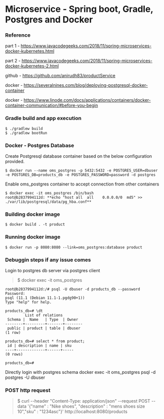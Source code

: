 # Microservice - Spring boot, Gradle, Postgres and Docker

### Reference
  part 1 - https://www.javacodegeeks.com/2018/11/spring-microservices-docker-kubernetes.html
  
  part 2 - https://www.javacodegeeks.com/2018/11/spring-microservices-docker-kubernetes-2.html

  github - https://github.com/anirudh83/productService
  
  docker - https://severalnines.com/blog/deploying-postgresql-docker-container
  
  docker - https://www.linode.com/docs/applications/containers/docker-container-communication/#before-you-begin

### Gradle build and app execution
    $ ./gradlew build
    $ ./gradlew bootRun

### Docker - Postgres Database
Create Postgresql database container based on the below configuration provided.

    $ docker run --name oms_postgres -p 5432:5432 -e POSTGRES_USER=dbuser -e POSTGRES_DB=products_db -e POSTGRES_PASSWORD=password -d postgres

Enable oms_postgres container to accept connection from other containers

    $ docker exec -it oms_postgres /bin/bash
    root@b2837994112d: **echo "host all  all    0.0.0.0/0  md5" >> ./var/lib/postgresql/data/pg_hba.conf** 

### Building docker image
    $ docker build . -t product

### Running docker image
    $ docker run -p 8080:8080 --link=oms_postgres:database product

### Debuggin steps if any issue comes
Login to postgres db server via postgres client
  > $ docker exec -it oms_postgres
  
	root@b2837994112d:/# psql -U dbuser -d products_db --password
	Password:
	psql (11.1 (Debian 11.1-1.pgdg90+1))
	Type "help" for help.
	
	products_db=# \dt
	         List of relations
	 Schema |  Name   | Type  | Owner
	--------+---------+-------+--------
	 public | product | table | dbuser
	(1 row)
	
	products_db=# select * from product;
	 id | description | name | sku
	----+-------------+------+-----
	(0 rows)
	
	products_db=#

Directly login with postgres schema
	docker exec -it oms_postgres psql -d postgres -U dbuser

### POST http request
  > $ curl --header "Content-Type: application/json" --request POST --data '{"name" : "Nike shoes", "description" : "mens shoes size 10","sku" : "1234asc"}' http://localhost:8080/products
